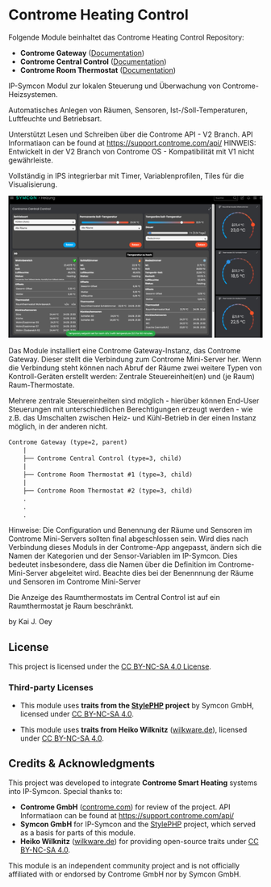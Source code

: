 # Controme Heating Control

Folgende Module beinhaltet das Controme Heating Control Repository:

- __Controme Gateway__ ([Documentation](ContromeGateway))
- __Controme Central Control__ ([Documentation](ContromeCentralControl))
- __Controme Room Thermostat__ ([Documentation](ContromeRoomThermostat))

IP-Symcon Modul zur lokalen Steuerung und Überwachung von Controme-Heizsystemen.

Automatisches Anlegen von Räumen, Sensoren, Ist-/Soll-Temperaturen, Luftfeuchte und Betriebsart.

Unterstützt Lesen und Schreiben über die Controme API - V2 Branch.
API Informatiaon can be found at https://support.controme.com/api/
HINWEIS: Entwickelt in der V2 Branch von Controme OS - Kompatibilität mit V1 nicht gewährleiste.

Vollständig in IPS integrierbar mit Timer, Variablenprofilen, Tiles für die Visualisierung.

![Screenshot Controme Heating Control](libs/assets/Controme_Heating_Control.png)

Das Module installiert eine Controme Gateway-Instanz, das Controme Gateway.
Dieser stellt die Verbindung zum Controme Mini-Server her.
Wenn die Verbindung steht können nach Abruf der Räume zwei weitere Typen von Kontroll-Geräten erstellt werden:
Zentrale Steuereinheit(en) und (je Raum) Raum-Thermostate.

Mehrere zentrale Steuereinheiten sind möglich - hierüber können End-User Steuerungen mit unterschiedlichen
Berechtigungen erzeugt werden - wie z.B. das Umschalten zwischen Heiz- und Kühl-Betrieb in der einen Instanz
möglich, in der anderen nicht.

```
Controme Gateway (type=2, parent)
    |
    ├── Controme Central Control (type=3, child)
    |
    ├── Controme Room Thermostat #1 (type=3, child)
    |
    ├── Controme Room Thermostat #2 (type=3, child)
    .
    .
    .
```

Hinweise:
Die Configuration und Benennung der Räume und Sensoren im Controme Mini-Servers sollten final abgeschlossen sein.
Wird dies nach Verbindung dieses Moduls in der Controme-App angepasst, ändern sich die Namen der Kategorien und
der Sensor-Variablen im IP-Symcon. Dies bedeutet insbesondere, dass die Namen über die Definition im
Controme-Mini-Server abgeleitet wird. Beachte dies bei der Benennnung der Räume und Sensoren im Controme Mini-Server

Die Anzeige des Raumthermostats im Central Control ist auf ein Raumthermostat je Raum beschränkt.

by Kai J. Oey

## License

This project is licensed under the [CC BY-NC-SA 4.0 License](https://creativecommons.org/licenses/by-nc-sa/4.0/).

### Third-party Licenses

- This module uses **traits from the [StylePHP](https://github.com/symcon/StylePHP) project** by Symcon GmbH,
  licensed under [CC BY-NC-SA 4.0](https://creativecommons.org/licenses/by-nc-sa/4.0/).

- This module uses **traits from Heiko Wilknitz** ([wilkware.de](https://wilkware.de)),
  licensed under [CC BY-NC-SA 4.0](https://creativecommons.org/licenses/by-nc-sa/4.0/).

## Credits & Acknowledgments

This project was developed to integrate **Controme Smart Heating** systems into IP-Symcon.
Special thanks to:

- **Controme GmbH** ([controme.com](https://www.controme.com)) for review of the project. API Informatiaon can be found at https://support.controme.com/api/
- **Symcon GmbH** for IP-Symcon and the [StylePHP](https://github.com/symcon/StylePHP) project, which served as a basis for parts of this module.
- **Heiko Wilknitz** ([wilkware.de](https://wilkware.de)) for providing open-source traits under [CC BY-NC-SA 4.0](https://creativecommons.org/licenses/by-nc-sa/4.0/).

This module is an independent community project and is not officially affiliated with or endorsed by Controme GmbH nor by Symcon GmbH.
